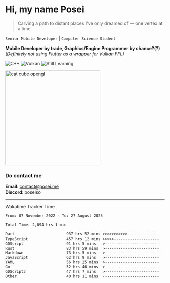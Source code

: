 # Hi, my name Posei

> Carving a path to distant places I've only dreamed of — one vertex at a time.

`Senior Mobile Developer` | `Computer Science Student`  

**Mobile Developer by trade, Graphics/Engine Programmer by chance?(?)**  
_(Definitely not using Flutter as a wrapper for Vulkan FFI.)_

![C++](https://img.shields.io/badge/C++-00599C?style=flat&logo=c%2B%2B&logoColor=white)
![Vulkan](https://img.shields.io/badge/Vulkan-AC162C?style=flat&logo=vulkan&logoColor=white)
![Still Learning](https://img.shields.io/badge/Still%20Learning-FFCC00?style=flat&logoColor=white)

  <img src="https://github.com/user-attachments/assets/54c92bc8-af3e-4bf1-b442-e889f1c01633" width="300" alt="cat cube opengl" />

### Do contact me

**Email**: [contact@posei.me](mailto:contact@posei.me)  
**Discord**: poseiso

---

Wakatime Tracker Time

<!--START_SECTION:waka-->

```txt
From: 07 November 2022 - To: 27 August 2025

Total Time: 2,094 hrs 1 min

Dart                       937 hrs 52 mins >>>>>>>>>>>--------------   44.79 %
TypeScript                 457 hrs 12 mins >>>>>--------------------   21.84 %
GDScript                   91 hrs 5 mins   >------------------------   04.35 %
Rust                       83 hrs 59 mins  >------------------------   04.01 %
Markdown                   73 hrs 5 mins   >------------------------   03.49 %
JavaScript                 62 hrs 9 mins   >------------------------   02.97 %
YAML                       56 hrs 25 mins  >------------------------   02.69 %
Go                         52 hrs 46 mins  >------------------------   02.52 %
GDScript3                  47 hrs 7 mins   >------------------------   02.25 %
Other                      40 hrs 11 mins  -------------------------   01.92 %
```

<!--END_SECTION:waka-->
